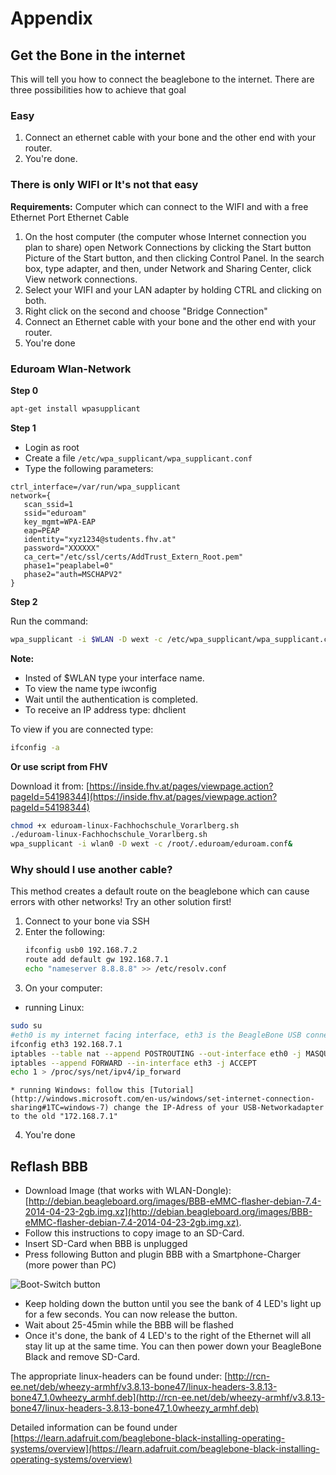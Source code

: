 
# Appendix

## Get the Bone in the internet

This will tell you how to connect the beaglebone to the internet.
There are three possibilities how to achieve that goal

### Easy

1. Connect an ethernet cable with your bone and the other end with your router.
2. You're done.

### There is only WIFI or It's not that easy
 
__Requirements:__ Computer which can connect to the WIFI and with a free Ethernet Port Ethernet Cable

1. On the host computer (the computer whose Internet connection you plan to share) open Network Connections by clicking the Start button Picture of the Start button, and then clicking Control Panel. In the search box, type adapter, and then, under Network and Sharing Center, click View network connections.	
2. Select your WIFI and your LAN adapter by holding CTRL and clicking on both.
3. Right click on the second and choose "Bridge Connection"
4. Connect an Ethernet cable with your bone and the other end with your router.
5. You're done

### Eduroam Wlan-Network

__Step 0__
```bash
apt-get install wpasupplicant
```

__Step 1__

* Login as root
* Create a file `/etc/wpa_supplicant/wpa_supplicant.conf`
* Type the following parameters:

```
ctrl_interface=/var/run/wpa_supplicant
network={
   scan_ssid=1
   ssid="eduroam"
   key_mgmt=WPA-EAP
   eap=PEAP
   identity="xyz1234@students.fhv.at"
   password="XXXXXX"
   ca_cert="/etc/ssl/certs/AddTrust_Extern_Root.pem"
   phase1="peaplabel=0"
   phase2="auth=MSCHAPV2"
}
```

__Step 2__

Run the command:

```bash
wpa_supplicant -i $WLAN -D wext -c /etc/wpa_supplicant/wpa_supplicant.conf&
```

__Note:__

* Insted of $WLAN type your interface name.
* To view the name type iwconfig
* Wait until the authentication is completed.
* To receive an IP address type: dhclient

To view if you are connected type:

```bash
ifconfig -a
```

__Or use script from FHV__

Download it from: [https://inside.fhv.at/pages/viewpage.action?pageId=54198344](https://inside.fhv.at/pages/viewpage.action?pageId=54198344)

```bash
chmod +x eduroam-linux-Fachhochschule_Vorarlberg.sh
./eduroam-linux-Fachhochschule_Vorarlberg.sh
wpa_supplicant -i wlan0 -D wext -c /root/.eduroam/eduroam.conf&
```

### Why should I use another cable?

This method creates a default route on the beaglebone which can cause errors with other networks!
Try an other solution first!

1. Connect to your bone via SSH
2. Enter the following:
	```bash
	ifconfig usb0 192.168.7.2
	route add default gw 192.168.7.1
	echo "nameserver 8.8.8.8" >> /etc/resolv.conf
	```
3. On your computer:
  * running Linux:
```bash
sudo su
#eth0 is my internet facing interface, eth3 is the BeagleBone USB connection
ifconfig eth3 192.168.7.1
iptables --table nat --append POSTROUTING --out-interface eth0 -j MASQUERADE
iptables --append FORWARD --in-interface eth3 -j ACCEPT
echo 1 > /proc/sys/net/ipv4/ip_forward
```
	* running Windows: follow this [Tutorial](http://windows.microsoft.com/en-us/windows/set-internet-connection-sharing#1TC=windows-7) change the IP-Adress of your USB-Networkadapter to the old "172.168.7.1"
4. You're done

## Reflash BBB

* Download Image (that works with WLAN-Dongle): [http://debian.beagleboard.org/images/BBB-eMMC-flasher-debian-7.4-2014-04-23-2gb.img.xz](http://debian.beagleboard.org/images/BBB-eMMC-flasher-debian-7.4-2014-04-23-2gb.img.xz).
* Follow this instructions to copy image to an SD-Card.
* Insert SD-Card when BBB is unplugged
* Press following Button and plugin BBB with a Smartphone-Charger (more power than PC)

![Boot-Switch button](appendix/img/flash-button.jpeg)

* Keep holding down the button until you see the bank of 4 LED's light up for a few seconds. You can now release the button.
* Wait about 25-45min while the BBB will be flashed
* Once it's done, the bank of 4 LED's to the right of the Ethernet will all stay lit up at the same time. You can then power down your BeagleBone Black and remove SD-Card.

The appropriate linux-headers can be found under: [http://rcn-ee.net/deb/wheezy-armhf/v3.8.13-bone47/linux-headers-3.8.13-bone47_1.0wheezy_armhf.deb](http://rcn-ee.net/deb/wheezy-armhf/v3.8.13-bone47/linux-headers-3.8.13-bone47_1.0wheezy_armhf.deb)

Detailed information can be found under [https://learn.adafruit.com/beaglebone-black-installing-operating-systems/overview](https://learn.adafruit.com/beaglebone-black-installing-operating-systems/overview)
